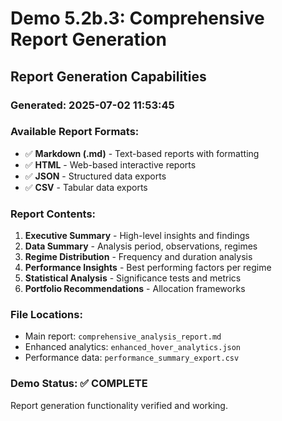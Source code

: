
# Demo 5.2b.3: Comprehensive Report Generation

## Report Generation Capabilities

### Generated: 2025-07-02 11:53:45

### Available Report Formats:
- ✅ **Markdown (.md)** - Text-based reports with formatting
- ✅ **HTML** - Web-based interactive reports  
- ✅ **JSON** - Structured data exports
- ✅ **CSV** - Tabular data exports

### Report Contents:
1. **Executive Summary** - High-level insights and findings
2. **Data Summary** - Analysis period, observations, regimes
3. **Regime Distribution** - Frequency and duration analysis
4. **Performance Insights** - Best performing factors per regime
5. **Statistical Analysis** - Significance tests and metrics
6. **Portfolio Recommendations** - Allocation frameworks

### File Locations:
- Main report: `comprehensive_analysis_report.md`
- Enhanced analytics: `enhanced_hover_analytics.json`
- Performance data: `performance_summary_export.csv`

### Demo Status: ✅ COMPLETE
Report generation functionality verified and working.
